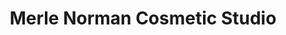---
title: "Merle Norman Cosmetic Studio"
url: /austin/merle-norman-cosmetic-studio/
shop: beauty
---